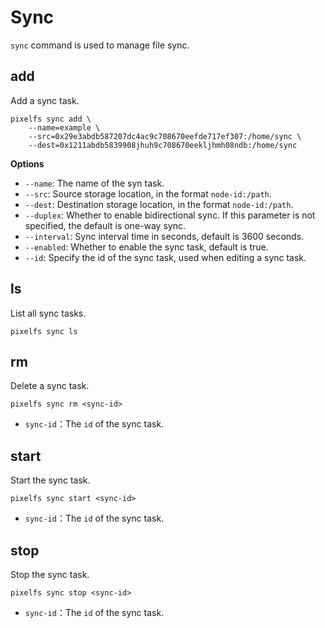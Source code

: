 # Sync

`sync` command is used to manage file sync.

## add

Add a sync task.

```shell
pixelfs sync add \
    --name=example \
    --src=0x29e3abdb587207dc4ac9c708670eefde717ef307:/home/sync \
    --dest=0x1211abdb5839908jhuh9c708670eekljhmh08ndb:/home/sync
```

**Options**

- `--name`: The name of the syn task.
- `--src`: Source storage location, in the format `node-id:/path`.
- `--dest`: Destination storage location, in the format `node-id:/path`.
- `--duplex`: Whether to enable bidirectional sync. If this parameter is not specified, the default is one-way sync.
- `--interval`: Sync interval time in seconds, default is 3600 seconds.
- `--enabled`: Whether to enable the sync task, default is true.
- `--id`: Specify the id of the sync task, used when editing a sync task.

## ls

List all sync tasks.

```shell
pixelfs sync ls
```

## rm

Delete a sync task.

```shell
pixelfs sync rm <sync-id>
```

- `sync-id`：The `id` of the sync task.

## start

Start the sync task.

```shell
pixelfs sync start <sync-id>
```

- `sync-id`：The `id` of the sync task.

## stop

Stop the sync task.

```shell
pixelfs sync stop <sync-id>
```

- `sync-id`：The `id` of the sync task.
